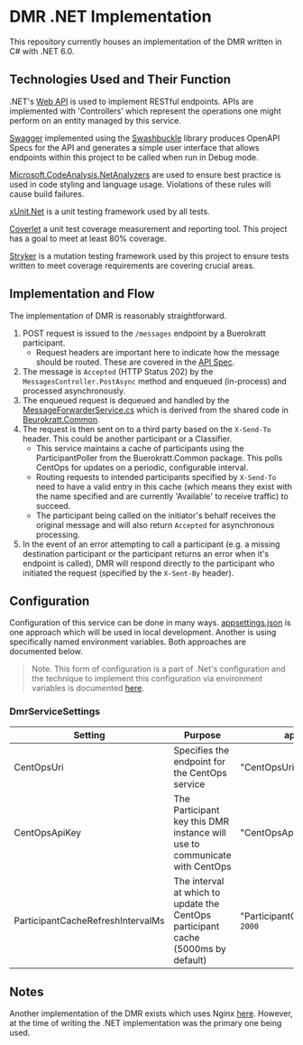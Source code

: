 # DMR .NET Implementation

This repository currently houses an implementation of the DMR written in C# with .NET 6.0.

## Technologies Used and Their Function

.NET's [Web API](https://docs.microsoft.com/en-us/aspnet/core/web-api/?view=aspnetcore-6.0) is used to implement RESTful endpoints.
APIs are implemented with 'Controllers' which represent the operations one might perform on an entity managed by this service.

[Swagger](https://swagger.io/) implemented using the [Swashbuckle](https://github.com/domaindrivendev/Swashbuckle.AspNetCore) library produces OpenAPI Specs for the API and generates a simple user interface that allows endpoints within this project to be called when run in Debug mode.

[Microsoft.CodeAnalysis.NetAnalyzers](https://github.com/dotnet/roslyn-analyzers) are used to ensure best practice is used in code styling and language usage.  Violations of these rules will cause build failures.

[xUnit.Net](https://github.com/xunit/xunit) is a unit testing framework used by all tests.

[Coverlet](https://github.com/coverlet-coverage/coverlet) a unit test coverage measurement and reporting tool.  This project has a goal to meet at least 80% coverage.

[Stryker](https://stryker-mutator.io/) is a mutation testing framework used by this project to ensure tests written to meet coverage requirements are covering crucial areas.

## Implementation and Flow

The implementation of DMR is reasonably straightforward.

1. POST request is issued to the `/messages` endpoint by a Buerokratt participant.
    - Request headers are important here to indicate how the message should be routed.  These are covered in the [API Spec](./api-spec.yml).
2. The message is `Accepted` (HTTP Status 202) by the `MessagesController.PostAsync` method and enqueued (in-process) and processed asynchronously.
3. The enqueued request is dequeued and handled by the [MessageForwarderService.cs](../../src/Dmr.Api/Services/MessageForwarder/MessageForwarderService.cs) which is derived from the shared code in [Beurokratt.Common](https://github.com/buerokratt/Request-Processor).
4. The request is then sent on to a third party based on the `X-Send-To` header.  This could be another participant or a Classifier.
   - This service maintains a cache of participants using the ParticipantPoller from the Buerokratt.Common package.  This polls CentOps for updates on a periodic, configurable interval.  
   - Routing requests to intended participants specified by `X-Send-To` need to have a valid entry in this cache (which means they exist with the name specified and are currently 'Available' to receive traffic) to succeed.
   - The participant being called on the initiator's behalf receives the original message and will also return `Accepted` for asynchronous processing.
5. In the event of an error attempting to call a participant (e.g. a missing destination participant or the participant returns an error when it's endpoint is called), DMR will respond directly to the participant who initiated the request (specified by the `X-Sent-By` header).

## Configuration

Configuration of this service can be done in many ways.  [appsettings.json](../../src/CentOps.Api/appsettings.json) is one approach which will be used in local development.  Another is using specifically named environment variables.  Both approaches are documented below.

> Note. This form of configuration is a part of .Net's configuration and the technique to implement this configuration via environment variables is documented [here](https://docs.microsoft.com/en-us/aspnet/core/fundamentals/configuration/?view=aspnetcore-6.0#naming-of-environment-variables).

### DmrServiceSettings

| Setting    | Purpose                  |  appsettings.json | yaml environment |
|-----------|-------------------------| ------------------|--------|
| CentOpsUri | Specifies the endpoint for the CentOps service |"CentOpsUri": "`https://centops`" | DMRSERVICESETTINGS__CENTOPSURI=`https://centops` |
| CentOpsApiKey | The Participant key this DMR instance will use to communicate with CentOps | "CentOpsApiKey": "`ParticipantKey`" | DMRSERVICESETTINGS__CENTOPSAPIKEY=`ParticipantKey` |
| ParticipantCacheRefreshIntervalMs | The interval at which to update the CentOps participant cache (5000ms by default) | "ParticipantCacheRefreshIntervalMs": `2000` | DMRSERVICESETTINGS__PARTICIPANTREFRESHINTERVAL=`2000` |

## Notes

Another implementation of the DMR exists which uses Nginx [here](https://github.com/buerokratt/DMR-Nginx).  However, at the time of writing the .NET implementation was the primary one being used.
